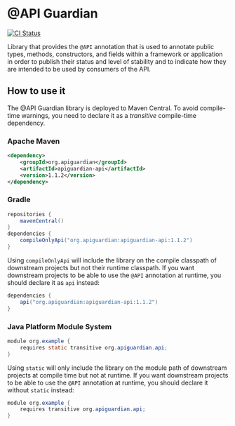 # @API Guardian

[![CI Status](https://github.com/apiguardian-team/apiguardian/workflows/CI/badge.svg)](https://github.com/apiguardian-team/apiguardian/actions)

Library that provides the `@API` annotation that is used to annotate public types, methods, constructors, and fields within a framework or application in order to publish their status and level of stability and to indicate how they are intended to be used by consumers of the API.

## How to use it

The @API Guardian library is deployed to Maven Central. To avoid compile-time warnings, you need to declare it as a _transitive_ compile-time dependency.

### Apache Maven

```xml
<dependency>
    <groupId>org.apiguardian</groupId>
    <artifactId>apiguardian-api</artifactId>
    <version>1.1.2</version>
</dependency>
```

### Gradle

```gradle
repositories {
    mavenCentral()
}
dependencies {    
    compileOnlyApi("org.apiguardian:apiguardian-api:1.1.2")
}
```

Using `compileOnlyApi` will include the library on the compile classpath of downstream projects but not their runtime classpath. If you want downstream projects to be able to use the `@API` annotation at runtime, you should declare it as `api` instead:

```gradle
dependencies {    
    api("org.apiguardian:apiguardian-api:1.1.2")
}
```

### Java Platform Module System

```java
module org.example {
    requires static transitive org.apiguardian.api;
}
```

Using `static` will only include the library on the module path of downstream projects at compile time but not at runtime. If you want downstream projects to be able to use the `@API` annotation at runtime, you should declare it without `static` instead:

```java
module org.example {
    requires transitive org.apiguardian.api;
}
```
